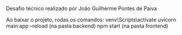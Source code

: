 Desafio técnico realizado por João Guilherme Pontes de Paiva

Ao baixar o projeto, rodas os comandos:
venv\Scripts\activate
uvicorn main:app –reload (na pasta backend)
npm start (na pasta frontend)

